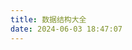 ```yaml
---
title: 数据结构大全
date: 2024-06-03 18:47:07
---
```


<!-- {% pdf ./dataStructureAll/dataStructureAll.pdf %} -->